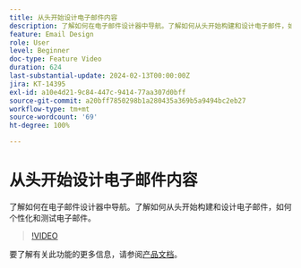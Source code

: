 ```yaml
---
title: 从头开始设计电子邮件内容
description: 了解如何在电子邮件设计器中导航。了解如何从头开始构建和设计电子邮件，如何个性化和测试电子邮件。
feature: Email Design
role: User
level: Beginner
doc-type: Feature Video
duration: 624
last-substantial-update: 2024-02-13T00:00:00Z
jira: KT-14395
exl-id: a10e4d21-9c84-447c-9414-77aa307d0bff
source-git-commit: a20bff7850298b1a280435a369b5a9494bc2eb27
workflow-type: tm+mt
source-wordcount: '69'
ht-degree: 100%

---
```


# 从头开始设计电子邮件内容

了解如何在电子邮件设计器中导航。了解如何从头开始构建和设计电子邮件，如何个性化和测试电子邮件。

>[!VIDEO](https://video.tv.adobe.com/v/3425867/?learn=on)

要了解有关此功能的更多信息，请参阅[产品文档](https://experienceleague.adobe.com/docs/campaign-web/v8/msg/email/create-email.html?lang=zh-Hans)。
